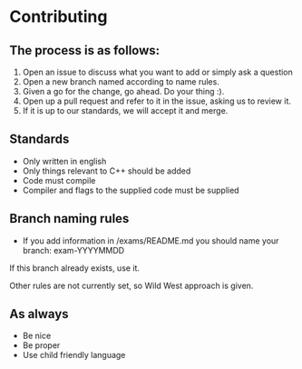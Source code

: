 # Contributing
## The process is as follows:

1. Open an issue to discuss what you want to add or simply ask a question
2. Open a new branch named according to name rules.
3. Given a go for the change, go ahead. Do your thing :).
4. Open up a pull request and refer to it in the issue, asking us to review it.
5. If it is up to our standards, we will accept it and merge.

## Standards
* Only written in english
* Only things relevant to C++ should be added
* Code must compile
* Compiler and flags to the supplied code must be supplied

## Branch naming rules
* If you add information in /exams/README.md you should name your branch: exam-YYYYMMDD

If this branch already exists, use it.

Other rules are not currently set, so Wild West approach is given.

## As always
* Be nice
* Be proper
* Use child friendly language
